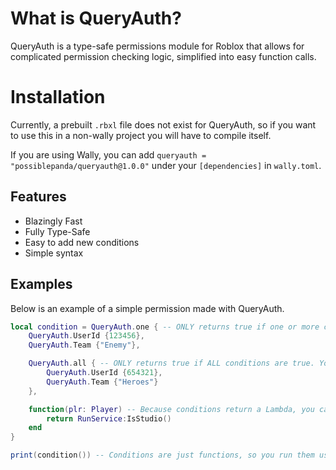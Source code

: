 # What is QueryAuth?

QueryAuth is a type-safe permissions module for Roblox that allows for complicated permission checking logic, simplified into easy function calls.

# Installation
Currently, a prebuilt `.rbxl` file does not exist for QueryAuth, so if you want to use this in a non-wally project you will have to compile itself.

If you are using Wally, you can add `queryauth = "possiblepanda/queryauth@1.0.0"` under your `[dependencies]` in `wally.toml`.

## Features

- Blazingly Fast
- Fully Type-Safe
- Easy to add new conditions
- Simple syntax

## Examples
Below is an example of a simple permission made with QueryAuth.

```lua
local condition = QueryAuth.one { -- ONLY returns true if one or more conditions are true
    QueryAuth.UserId {123456},
    QueryAuth.Team {"Enemy"},

    QueryAuth.all { -- ONLY returns true if ALL conditions are true. You can nest these because they return Lambdas.
        QueryAuth.UserId {654321},
        QueryAuth.Team {"Heroes"}
    },

    function(plr: Player) -- Because conditions return a Lambda, you can just put a function in that returns a boolean!
        return RunService:IsStudio()
    end
}

print(condition()) -- Conditions are just functions, so you run them using parentheses.
```